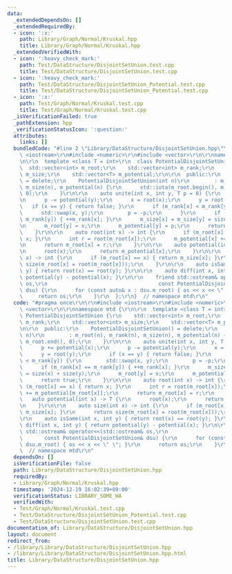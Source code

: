 ```yaml
---
data:
  _extendedDependsOn: []
  _extendedRequiredBy:
  - icon: ':x:'
    path: Library/Graph/Normal/Kruskal.hpp
    title: Library/Graph/Normal/Kruskal.hpp
  _extendedVerifiedWith:
  - icon: ':heavy_check_mark:'
    path: Test/DataStructure/DisjointSetUnion.test.cpp
    title: Test/DataStructure/DisjointSetUnion.test.cpp
  - icon: ':heavy_check_mark:'
    path: Test/DataStructure/DisjointSetUnion_Potential.test.cpp
    title: Test/DataStructure/DisjointSetUnion_Potential.test.cpp
  - icon: ':x:'
    path: Test/Graph/Normal/Kruskal.test.cpp
    title: Test/Graph/Normal/Kruskal.test.cpp
  _isVerificationFailed: true
  _pathExtension: hpp
  _verificationStatusIcon: ':question:'
  attributes:
    links: []
  bundledCode: "#line 2 \"Library/DataStructure/DisjointSetUnion.hpp\"\n\r\n#include\
    \ <iostream>\r\n#include <numeric>\r\n#include <vector>\r\n\r\nnamespace mtd {\r\
    \n\r\n  template <class T = int>\r\n  class PotentialDisjointSetUnion {\r\n  \
    \  std::vector<int> m_root;\r\n    std::vector<int> m_rank;\r\n    std::vector<int>\
    \ m_size;\r\n    std::vector<T> m_potential;\r\n\r\n  public:\r\n    PotentialDisjointSetUnion()\
    \ = delete;\r\n    PotentialDisjointSetUnion(int n)\r\n        : m_root(n), m_rank(n),\
    \ m_size(n), m_potential(n) {\r\n      std::iota(m_root.begin(), m_root.end(),\
    \ 0);\r\n    }\r\n\r\n    auto unite(int x, int y, T p = 0) {\r\n      p += potential(x);\r\
    \n      p -= potential(y);\r\n      x = root(x);\r\n      y = root(y);\r\n   \
    \   if (x == y) { return false; }\r\n      if (m_rank[x] < m_rank[y]) {\r\n  \
    \      std::swap(x, y);\r\n        p = -p;\r\n      }\r\n      if (m_rank[x] ==\
    \ m_rank[y]) { ++m_rank[x]; }\r\n      m_size[x] = m_size[y] = size(x) + size(y);\r\
    \n      m_root[y] = x;\r\n      m_potential[y] = p;\r\n      return true;\r\n\
    \    }\r\n\r\n    auto root(int x) -> int {\r\n      if (m_root[x] == x) { return\
    \ x; }\r\n      int r = root(m_root[x]);\r\n      m_potential[x] += m_potential[m_root[x]];\r\
    \n      return m_root[x] = r;\r\n    }\r\n\r\n    auto potential(int x) -> T {\r\
    \n      root(x);\r\n      return m_potential[x];\r\n    }\r\n\r\n    auto size(int\
    \ x) -> int {\r\n      if (m_root[x] == x) { return m_size[x]; }\r\n      return\
    \ size(m_root[x] = root(m_root[x]));\r\n    }\r\n\r\n    auto isSame(int x, int\
    \ y) { return root(x) == root(y); }\r\n\r\n    auto diff(int x, int y) { return\
    \ potential(y) - potential(x); }\r\n\r\n    friend std::ostream& operator<<(std::ostream&\
    \ os,\r\n                                    const PotentialDisjointSetUnion&\
    \ dsu) {\r\n      for (const auto& x : dsu.m_root) { os << x << \" \"; }\r\n \
    \     return os;\r\n    }\r\n  };\r\n}  // namespace mtd\r\n"
  code: "#pragma once\r\n\r\n#include <iostream>\r\n#include <numeric>\r\n#include\
    \ <vector>\r\n\r\nnamespace mtd {\r\n\r\n  template <class T = int>\r\n  class\
    \ PotentialDisjointSetUnion {\r\n    std::vector<int> m_root;\r\n    std::vector<int>\
    \ m_rank;\r\n    std::vector<int> m_size;\r\n    std::vector<T> m_potential;\r\
    \n\r\n  public:\r\n    PotentialDisjointSetUnion() = delete;\r\n    PotentialDisjointSetUnion(int\
    \ n)\r\n        : m_root(n), m_rank(n), m_size(n), m_potential(n) {\r\n      std::iota(m_root.begin(),\
    \ m_root.end(), 0);\r\n    }\r\n\r\n    auto unite(int x, int y, T p = 0) {\r\n\
    \      p += potential(x);\r\n      p -= potential(y);\r\n      x = root(x);\r\n\
    \      y = root(y);\r\n      if (x == y) { return false; }\r\n      if (m_rank[x]\
    \ < m_rank[y]) {\r\n        std::swap(x, y);\r\n        p = -p;\r\n      }\r\n\
    \      if (m_rank[x] == m_rank[y]) { ++m_rank[x]; }\r\n      m_size[x] = m_size[y]\
    \ = size(x) + size(y);\r\n      m_root[y] = x;\r\n      m_potential[y] = p;\r\n\
    \      return true;\r\n    }\r\n\r\n    auto root(int x) -> int {\r\n      if\
    \ (m_root[x] == x) { return x; }\r\n      int r = root(m_root[x]);\r\n      m_potential[x]\
    \ += m_potential[m_root[x]];\r\n      return m_root[x] = r;\r\n    }\r\n\r\n \
    \   auto potential(int x) -> T {\r\n      root(x);\r\n      return m_potential[x];\r\
    \n    }\r\n\r\n    auto size(int x) -> int {\r\n      if (m_root[x] == x) { return\
    \ m_size[x]; }\r\n      return size(m_root[x] = root(m_root[x]));\r\n    }\r\n\
    \r\n    auto isSame(int x, int y) { return root(x) == root(y); }\r\n\r\n    auto\
    \ diff(int x, int y) { return potential(y) - potential(x); }\r\n\r\n    friend\
    \ std::ostream& operator<<(std::ostream& os,\r\n                             \
    \       const PotentialDisjointSetUnion& dsu) {\r\n      for (const auto& x :\
    \ dsu.m_root) { os << x << \" \"; }\r\n      return os;\r\n    }\r\n  };\r\n}\
    \  // namespace mtd\r\n"
  dependsOn: []
  isVerificationFile: false
  path: Library/DataStructure/DisjointSetUnion.hpp
  requiredBy:
  - Library/Graph/Normal/Kruskal.hpp
  timestamp: '2024-12-19 16:02:39+09:00'
  verificationStatus: LIBRARY_SOME_WA
  verifiedWith:
  - Test/Graph/Normal/Kruskal.test.cpp
  - Test/DataStructure/DisjointSetUnion_Potential.test.cpp
  - Test/DataStructure/DisjointSetUnion.test.cpp
documentation_of: Library/DataStructure/DisjointSetUnion.hpp
layout: document
redirect_from:
- /library/Library/DataStructure/DisjointSetUnion.hpp
- /library/Library/DataStructure/DisjointSetUnion.hpp.html
title: Library/DataStructure/DisjointSetUnion.hpp
---
```

